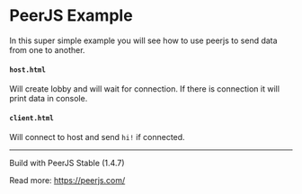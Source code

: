 # PeerJS Example
In this super simple example you will see how to use peerjs to send data from one to another. 

#### `host.html`
Will create lobby and will wait for connection. If there is connection it will print data in console.

#### `client.html`
Will connect to host and send `hi!` if connected.
<hr>
Build with PeerJS Stable (1.4.7)

Read more: https://peerjs.com/
